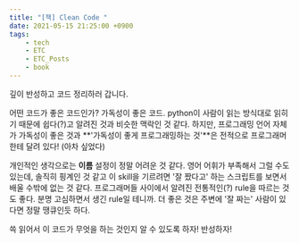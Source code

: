 ```yaml
---
title: "[책] Clean Code "
date: 2021-05-15 21:25:00 +0900
tags:
    - tech
    - ETC
    - ETC_Posts
    - book
---
```


깊이 반성하고 코드 정리하러 갑니다.

어떤 코드가 좋은 코드인가? 가독성이 좋은 코드. python이 사람이 읽는 방식대로 읽히기 때문에 쉽다(?)고 알려진 것과 비슷한 맥락인 것 같다. 하지만, 프로그래밍 언어 자체가 가독성이 좋은 것과 **'가독성이 좋게 프로그래밍하는 것'**은 전적으로 프로그래머한테 달려 있다! (아차 싶었다)

개인적인 생각으로는 **이름** 설정이 정말 어려운 것 같다. 영어 어휘가 부족해서 그럴 수도 있는데, 솔직히 핑계인 것 같고 이 skill을 기르려면 '잘 짰다고' 하는 스크립트를 보면서 배울 수밖에 없는 것 같다. 프로그래머들 사이에서 알려진 전통적인(?) rule을 따르는 것도 좋다. 분명 고심하면서 생긴 rule일 테니까. 더 좋은 것은 주변에 '잘 짜는' 사람이 있다면 정말 땡큐인듯 하다. 

쓱 읽어서 이 코드가 무엇을 하는 것인지 알 수 있도록 하자! 반성하자!
